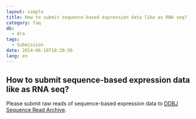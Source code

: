```yaml
---
layout: simple
title: How to submit sequence-based expression data like as RNA seq?
category: faq
db:
  - dra
tags: 
  - Submission
date: 2014-06-16T18:20:56
lang: en
---
```


## How to submit sequence-based expression data like as RNA seq?

<p>Please submit raw reads of sequence-based expression data to <a href="/dra/index-e.html">DDBJ Sequence Read Archive</a>.
  <!-- Please submit analyzed data to <a href="http://trace.ddbj.nig.ac.jp/dor/index_e.html">DDBJ Omics Archive</a>. --></p>
